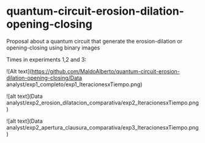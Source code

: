 # quantum-circuit-erosion-dilation-opening-closing
Proposal about a quantum circuit that generate the erosion-dilation or opening-closing using binary images

Times in experiments 1,2 and 3:



![Alt text](https://github.com/MaldoAlberto/quantum-circuit-erosion-dilation-opening-closing/Data analyst/exp1_completo/exp1_IteracionesxTiempo.png)

![alt text](Data analyst/exp2_erosion_dilatacion_comparativa/exp2_IteracionesxTiempo.png)

![alt text](Data analyst/exp2_apertura_clausura_comparativa/exp3_IteracionesxTiempo.png)

